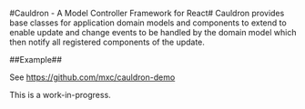 #Cauldron - A Model Controller Framework for React#
Cauldron provides base classes for application domain models and components to 
extend to enable update and change events to be handled by the domain model 
which then notify all registered components of the update. 


##Example##

See https://github.com/mxc/cauldron-demo

This is a work-in-progress.

